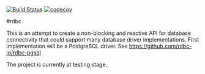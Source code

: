 [![Build Status](https://travis-ci.org/getrdbc/rdbc.svg?branch=master)](https://travis-ci.org/getrdbc/rdbc)
[![codecov](https://codecov.io/gh/getrdbc/rdbc/branch/master/graph/badge.svg)](https://codecov.io/gh/getrdbc/rdbc)

#rdbc

This is an attempt to create a non-blocking and reactive API for database connectivity that could support many database driver implementations. First implementation will be a PostgreSQL driver. See https://github.com/rdbc-io/rdbc-pgsql

The project is currently at testing stage.
